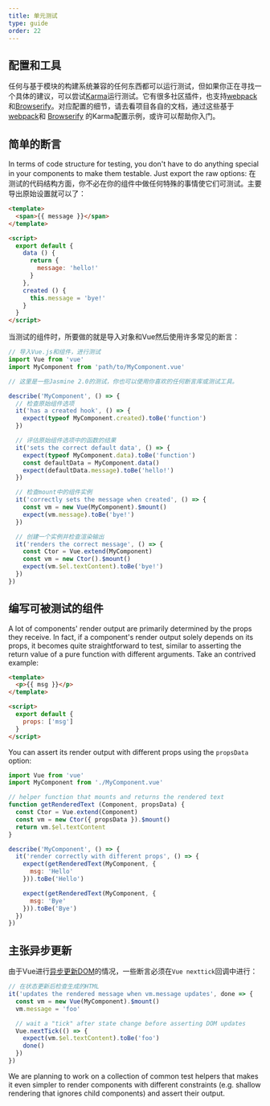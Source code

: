 ```yaml
---
title: 单元测试
type: guide
order: 22
---
```


## 配置和工具

任何与基于模块的构建系统兼容的任何东西都可以运行测试，但如果你正在寻找一个具体的建议，可以尝试[Karma](http://karma-runner.github.io/0.12/index.html)运行测试。它有很多社区插件，也支持[webpack](https://github.com/webpack/karma-webpack)和[Browserify](https://github.com/Nikku/karma-browserify)。对应配置的细节，请去看项目各自的文档，通过这些基于[webpack](https://github.com/vuejs/vue-loader-example/blob/master/build/karma.conf.js)和 [Browserify](https://github.com/vuejs/vueify-example/blob/master/karma.conf.js) 的Karma配置示例，或许可以帮助你入门。

## 简单的断言

In terms of code structure for testing, you don't have to do anything special in your components to make them testable. Just export the raw options:
在测试的代码结构方面，你不必在你的组件中做任何特殊的事情使它们可测试。主要导出原始设置就可以了：

``` html
<template>
  <span>{{ message }}</span>
</template>

<script>
  export default {
    data () {
      return {
        message: 'hello!'
      }
    },
    created () {
      this.message = 'bye!'
    }
  }
</script>
```

当测试的组件时，所要做的就是导入对象和Vue然后使用许多常见的断言：

``` js
// 导入Vue.js和组件，进行测试
import Vue from 'vue'
import MyComponent from 'path/to/MyComponent.vue'

// 这里是一些Jasmine 2.0的测试，你也可以使用你喜欢的任何断言库或测试工具。

describe('MyComponent', () => {
  // 检查原始组件选项
  it('has a created hook', () => {
    expect(typeof MyComponent.created).toBe('function')
  })

  // 评估原始组件选项中的函数的结果
  it('sets the correct default data', () => {
    expect(typeof MyComponent.data).toBe('function')
    const defaultData = MyComponent.data()
    expect(defaultData.message).toBe('hello!')
  })

  // 检查mount中的组件实例
  it('correctly sets the message when created', () => {
    const vm = new Vue(MyComponent).$mount()
    expect(vm.message).toBe('bye!')
  })

  // 创建一个实例并检查渲染输出
  it('renders the correct message', () => {
    const Ctor = Vue.extend(MyComponent)
    const vm = new Ctor().$mount()
    expect(vm.$el.textContent).toBe('bye!')
  })
})
```

## 编写可被测试的组件

A lot of components' render output are primarily determined by the props they receive. In fact, if a component's render output solely depends on its props, it becomes quite straightforward to test, similar to asserting the return value of a pure function with different arguments. Take an contrived example:

``` html
<template>
  <p>{{ msg }}</p>
</template>

<script>
  export default {
    props: ['msg']
  }
</script>
```

You can assert its render output with different props using the `propsData` option:

``` js
import Vue from 'vue'
import MyComponent from './MyComponent.vue'

// helper function that mounts and returns the rendered text
function getRenderedText (Component, propsData) {
  const Ctor = Vue.extend(Component)
  const vm = new Ctor({ propsData }).$mount()
  return vm.$el.textContent
}

describe('MyComponent', () => {
  it('render correctly with different props', () => {
    expect(getRenderedText(MyComponent, {
      msg: 'Hello'
    })).toBe('Hello')

    expect(getRenderedText(MyComponent, {
      msg: 'Bye'
    })).toBe('Bye')
  })
})
```

## 主张异步更新

由于Vue进行[异步更新DOM]((/guide/reactivity.html#Async-Update-Queue))的情况，一些断言必须在` Vue nexttick `回调中进行：

``` js
// 在状态更新后检查生成的HTML
it('updates the rendered message when vm.message updates', done => {
  const vm = new Vue(MyComponent).$mount()
  vm.message = 'foo'

  // wait a "tick" after state change before asserting DOM updates
  Vue.nextTick(() => {
    expect(vm.$el.textContent).toBe('foo')
    done()
  })
})
```

We are planning to work on a collection of common test helpers that makes it even simpler to render components with different constraints (e.g. shallow rendering that ignores child components) and assert their output.
